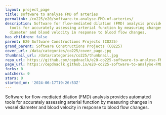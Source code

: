 ```yaml
---
layout: project_page
title: software to analyse FMD of arteries
permalink: /co225/e20/software-to-analyse-FMD-of-arteries/
description: Software for flow-mediated dilation (FMD) analysis provides automated
  tools for accurately assessing arterial function by measuring changes in vessel
  diameter and blood velocity in response to blood flow changes.
has_children: false
parent: E20 Software Constructions Projects (CO225)
grand_parent: Software Constructions Projects (CO225)
cover_url: /data/categories/co225/cover_page.jpg
thumbnail_url: /data/categories/co225/thumbnail.jpg
repo_url: https://github.com/cepdnaclk/e20-co225-software-to-analyse-FMD-of-arteries
page_url: https://cepdnaclk.github.io/e20-co225-software-to-analyse-FMD-of-arteries
forks: 0
watchers: 0
stars: 0
started_on: '2024-06-17T19:26:53Z'
---
```


Software for flow-mediated dilation (FMD) analysis provides automated tools for accurately assessing arterial function by measuring changes in vessel diameter and blood velocity in response to blood flow changes.